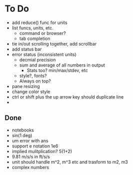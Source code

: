 # To Do
- add reduce() func for units
- list funcs, units, etc.
  - command or browser?
  - tab completion
- tie in/out scrolling together, add scrollbar
- add status bar
- error status (inconsistent units)
  - decmial precision
  - sum and average of all numbers in output
    - Stats too? min/max/stdev, etc
  - style?, fonts?
  - Always on top?
- pane resizing
- change color style
- ctrl or shift plus the up arrow key should duplicate line
- 

## Done

- notebooks
- sin(1 deg)
- um error with ans
- support e notation 1e6
- implied mulitplication? 5(1+2)
- 9.81 m/s/s in ft/s/s
- unit should handle m^2, m^3 etc and trasform to m2, m3
- complex numbers